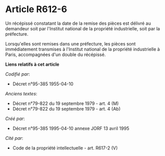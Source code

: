 # Article R612-6

Un récépissé constatant la date de la remise des pièces est délivré au demandeur soit par l'Institut national de la propriété
industrielle, soit par la préfecture.

Lorsqu'elles sont remises dans une préfecture, les pièces sont immédiatement transmises à l'Institut national de la propriété
industrielle à Paris, accompagnées d'un double du récépissé.

**Liens relatifs à cet article**

_Codifié par_:

  - Décret n°95-385 1955-04-10

_Anciens textes_:

  - Décret n°79-822 du 19 septembre 1979 - art. 4 (M)
  - Décret n°79-822 du 19 septembre 1979 - art. 4 (Ab)

_Créé par_:

  - Décret n°95-385 1995-04-10 annexe JORF 13 avril 1995

_Cité par_:

  - Code de la propriété intellectuelle - art. R617-2 (V)
